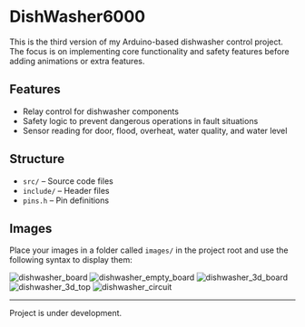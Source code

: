 # DishWasher6000

This is the third version of my Arduino-based dishwasher control project. The focus is on implementing core functionality and safety features before adding animations or extra features.

## Features

- Relay control for dishwasher components
- Safety logic to prevent dangerous operations in fault situations
- Sensor reading for door, flood, overheat, water quality, and water level

## Structure

- `src/` – Source code files
- `include/` – Header files
- `pins.h` – Pin definitions

## Images

Place your images in a folder called `images/` in the project root and use the following syntax to display them:

![dishwasher_board](images/dishwasher_board.jpg)
![dishwasher_empty_board](images/dishwasher_empty_board.jpg)
![dishwasher_3d_board](images/dishwasher_3d_board.jpg)
![dishwasher_3d_top](images/dishwasher_3d_top.jpg)
![dishwasher_circuit](images/dishwasher_circuit.jpg)

---

Project is under development.
